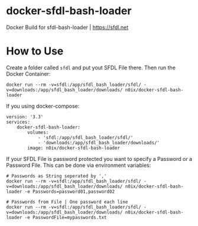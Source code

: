 # docker-sfdl-bash-loader
Docker Build for sfdl-bash-loader | https://sfdl.net

# How to Use

Create a folder called `sfdl` and put yout SFDL File there. Then run the Docker Container:

```
docker run --rm -v=sfdl:/app/sfdl_bash_loader/sfdl/ -v=downloads:/app/sfdl_bash_loader/downloads/ n0ix/docker-sfdl-bash-loader
```

If you using docker-compose:

```
version: '3.3'
services:
    docker-sfdl-bash-loader:
        volumes:
            - 'sfdl:/app/sfdl_bash_loader/sfdl/'
            - 'downloads:/app/sfdl_bash_loader/downloads/'
        image: n0ix/docker-sfdl-bash-loader
```
If your SFDL File is password protected you want to specify a Password or a Password File. This can be done via environment variables:


```
# Passwords as String seperated by ','
docker run --rm -v=sfdl:/app/sfdl_bash_loader/sfdl/ -v=downloads:/app/sfdl_bash_loader/downloads/ n0ix/docker-sfdl-bash-loader -e Passwords=password01,password02
```

```
# Passwords from File | One password each line
docker run --rm -v=sfdl:/app/sfdl_bash_loader/sfdl/ -v=downloads:/app/sfdl_bash_loader/downloads/ n0ix/docker-sfdl-bash-loader -e PasswordFile=mypasswords.txt
```
